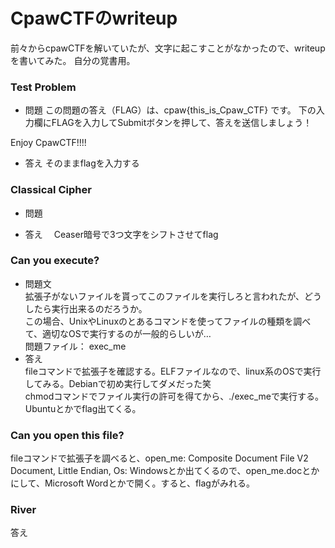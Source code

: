 # CpawCTFのwriteup
前々からcpawCTFを解いていたが、文字に起こすことがなかったので、writeupを書いてみた。
自分の覚書用。

### Test Problem
- 問題
この問題の答え（FLAG）は、cpaw{this_is_Cpaw_CTF} です。
下の入力欄にFLAGを入力してSubmitボタンを押して、答えを送信しましょう！

Enjoy CpawCTF!!!!
- 答え
そのままflagを入力する </br>
### Classical Cipher
- 問題

- 答え　
Ceaser暗号で3つ文字をシフトさせてflag </br>
### Can you execute?
- 問題文 </br>
拡張子がないファイルを貰ってこのファイルを実行しろと言われたが、どうしたら実行出来るのだろうか。 </br>
この場合、UnixやLinuxのとあるコマンドを使ってファイルの種類を調べて、適切なOSで実行するのが一般的らしいが… </br>
問題ファイル： exec_me </br>
- 答え　</br>
fileコマンドで拡張子を確認する。ELFファイルなので、linux系のOSで実行してみる。Debianで初め実行してダメだった笑 </br>
chmodコマンドでファイル実行の許可を得てから、./exec_meで実行する。</br>
Ubuntuとかでflag出てくる。</br>

### Can you open this file?
fileコマンドで拡張子を調べると、open_me: Composite Document File V2 Document, Little Endian, Os: Windowsとか出てくるので、open_me.docとかにして、Microsoft Wordとかで開く。すると、flagがみれる。

### River 
答え


